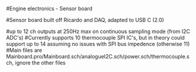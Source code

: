 #Engine electronics - Sensor board

#Sensor board built off Ricardo and DAQ, adapted to USB C (2.0)

#up to 12 ch outputs at 250Hz max on continuous sampling mode (from I2C ADC's)
#Currently supports 10 thermocouple SPI IC's, but in theory could support up to 14 assuming no issues with SPI bus impedence (otherwise 11)
#Main files are Mainboard.pro/Mainboard.sch/analogueI2C.sch/power.sch/thermocouple.sch, ignore the other files 

